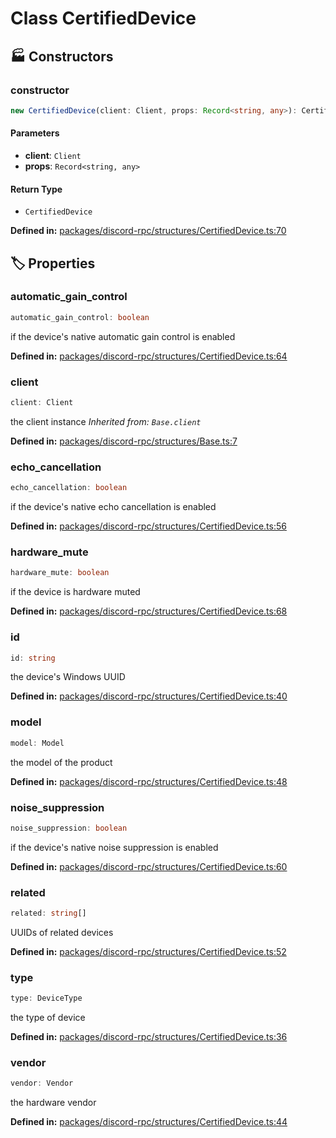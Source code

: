 # Class CertifiedDevice

## 🏭 Constructors

### constructor

```ts
new CertifiedDevice(client: Client, props: Record<string, any>): CertifiedDevice
```
#### Parameters

- **client**: `Client`
- **props**: `Record<string, any>`
#### Return Type

- `CertifiedDevice`

<p style="font-size: 14px; color: var(--vp-c-text-2)">
<strong>Defined in:</strong> <a href="https://github.com/voxelum/minecraft-launcher-core-node/blob/master/packages/discord-rpc/structures/CertifiedDevice.ts#L70" target="_blank" rel="noreferrer">packages/discord-rpc/structures/CertifiedDevice.ts:70</a>
</p>


## 🏷️ Properties

### automatic_gain_control <Badge type="info" text="optional" />

```ts
automatic_gain_control: boolean
```
if the device's native automatic gain control is enabled
<p style="font-size: 14px; color: var(--vp-c-text-2)">
<strong>Defined in:</strong> <a href="https://github.com/voxelum/minecraft-launcher-core-node/blob/master/packages/discord-rpc/structures/CertifiedDevice.ts#L64" target="_blank" rel="noreferrer">packages/discord-rpc/structures/CertifiedDevice.ts:64</a>
</p>


### client

```ts
client: Client
```
the client instance
*Inherited from: `Base.client`*

<p style="font-size: 14px; color: var(--vp-c-text-2)">
<strong>Defined in:</strong> <a href="https://github.com/voxelum/minecraft-launcher-core-node/blob/master/packages/discord-rpc/structures/Base.ts#L7" target="_blank" rel="noreferrer">packages/discord-rpc/structures/Base.ts:7</a>
</p>


### echo_cancellation <Badge type="info" text="optional" />

```ts
echo_cancellation: boolean
```
if the device's native echo cancellation is enabled
<p style="font-size: 14px; color: var(--vp-c-text-2)">
<strong>Defined in:</strong> <a href="https://github.com/voxelum/minecraft-launcher-core-node/blob/master/packages/discord-rpc/structures/CertifiedDevice.ts#L56" target="_blank" rel="noreferrer">packages/discord-rpc/structures/CertifiedDevice.ts:56</a>
</p>


### hardware_mute <Badge type="info" text="optional" />

```ts
hardware_mute: boolean
```
if the device is hardware muted
<p style="font-size: 14px; color: var(--vp-c-text-2)">
<strong>Defined in:</strong> <a href="https://github.com/voxelum/minecraft-launcher-core-node/blob/master/packages/discord-rpc/structures/CertifiedDevice.ts#L68" target="_blank" rel="noreferrer">packages/discord-rpc/structures/CertifiedDevice.ts:68</a>
</p>


### id

```ts
id: string
```
the device's Windows UUID
<p style="font-size: 14px; color: var(--vp-c-text-2)">
<strong>Defined in:</strong> <a href="https://github.com/voxelum/minecraft-launcher-core-node/blob/master/packages/discord-rpc/structures/CertifiedDevice.ts#L40" target="_blank" rel="noreferrer">packages/discord-rpc/structures/CertifiedDevice.ts:40</a>
</p>


### model

```ts
model: Model
```
the model of the product
<p style="font-size: 14px; color: var(--vp-c-text-2)">
<strong>Defined in:</strong> <a href="https://github.com/voxelum/minecraft-launcher-core-node/blob/master/packages/discord-rpc/structures/CertifiedDevice.ts#L48" target="_blank" rel="noreferrer">packages/discord-rpc/structures/CertifiedDevice.ts:48</a>
</p>


### noise_suppression <Badge type="info" text="optional" />

```ts
noise_suppression: boolean
```
if the device's native noise suppression is enabled
<p style="font-size: 14px; color: var(--vp-c-text-2)">
<strong>Defined in:</strong> <a href="https://github.com/voxelum/minecraft-launcher-core-node/blob/master/packages/discord-rpc/structures/CertifiedDevice.ts#L60" target="_blank" rel="noreferrer">packages/discord-rpc/structures/CertifiedDevice.ts:60</a>
</p>


### related

```ts
related: string[]
```
UUIDs of related devices
<p style="font-size: 14px; color: var(--vp-c-text-2)">
<strong>Defined in:</strong> <a href="https://github.com/voxelum/minecraft-launcher-core-node/blob/master/packages/discord-rpc/structures/CertifiedDevice.ts#L52" target="_blank" rel="noreferrer">packages/discord-rpc/structures/CertifiedDevice.ts:52</a>
</p>


### type

```ts
type: DeviceType
```
the type of device
<p style="font-size: 14px; color: var(--vp-c-text-2)">
<strong>Defined in:</strong> <a href="https://github.com/voxelum/minecraft-launcher-core-node/blob/master/packages/discord-rpc/structures/CertifiedDevice.ts#L36" target="_blank" rel="noreferrer">packages/discord-rpc/structures/CertifiedDevice.ts:36</a>
</p>


### vendor

```ts
vendor: Vendor
```
the hardware vendor
<p style="font-size: 14px; color: var(--vp-c-text-2)">
<strong>Defined in:</strong> <a href="https://github.com/voxelum/minecraft-launcher-core-node/blob/master/packages/discord-rpc/structures/CertifiedDevice.ts#L44" target="_blank" rel="noreferrer">packages/discord-rpc/structures/CertifiedDevice.ts:44</a>
</p>


